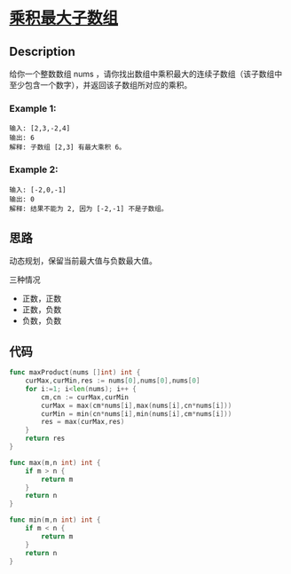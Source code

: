 # [乘积最大子数组](https://leetcode-cn.com/problems/maximum-product-subarray/)

## Description

给你一个整数数组 nums ，请你找出数组中乘积最大的连续子数组（该子数组中至少包含一个数字），并返回该子数组所对应的乘积。

### Example 1:

````
输入: [2,3,-2,4]
输出: 6
解释: 子数组 [2,3] 有最大乘积 6。
````

### Example 2:

````
输入: [-2,0,-1]
输出: 0
解释: 结果不能为 2, 因为 [-2,-1] 不是子数组。
````

## 思路

动态规划，保留当前最大值与负数最大值。

三种情况
* 正数，正数
* 正数，负数
* 负数，负数

## 代码
```` Go
func maxProduct(nums []int) int {
	curMax,curMin,res := nums[0],nums[0],nums[0]
	for i:=1; i<len(nums); i++ {
		cm,cn := curMax,curMin
		curMax = max(cm*nums[i],max(nums[i],cn*nums[i]))
		curMin = min(cn*nums[i],min(nums[i],cm*nums[i]))
		res = max(curMax,res)
	}
	return res
}

func max(m,n int) int {
	if m > n {
		return m
	}
	return n
}

func min(m,n int) int {
	if m < n {
		return m
	}
	return n
}
````

